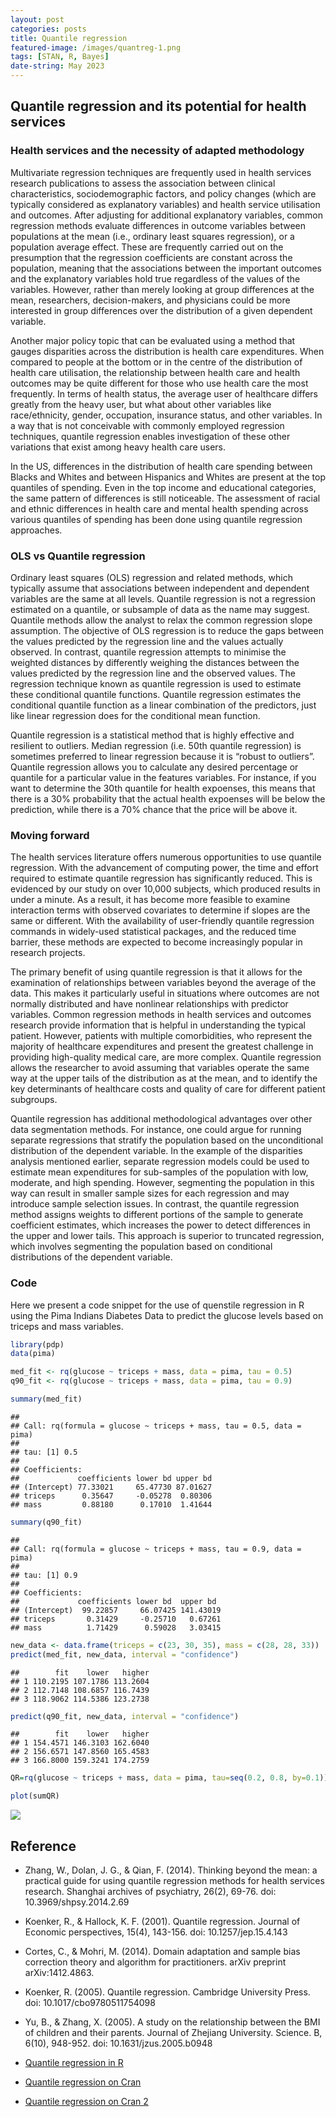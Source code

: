 ```yaml
---
layout: post
categories: posts
title: Quantile regression
featured-image: /images/quantreg-1.png
tags: [STAN, R, Bayes]
date-string: May 2023
---
```

## Quantile regression and its potential for health services

### Health services and the necessity of adapted methodology

Multivariate regression techniques are frequently used in health services research publications to assess the association between clinical characteristics, sociodemographic factors, and policy changes (which are typically considered as explanatory variables) and health service utilisation and outcomes. After adjusting for additional explanatory variables, common regression methods evaluate differences in outcome variables between populations at the mean (i.e., ordinary least squares regression), or a population average effect. These are frequently carried out on the presumption that the regression coefficients are constant across the population, meaning that the associations between the important outcomes and the explanatory variables hold true regardless of the values of the variables. However, rather than merely looking at group differences at the mean, researchers, decision-makers, and physicians could be more interested in group differences over the distribution of a given dependent variable.

Another major policy topic that can be evaluated using a method that gauges disparities across the distribution is health care expenditures. When compared to people at the bottom or in the centre of the distribution of health care utilisation, the relationship between health care and health outcomes may be quite different for those who use health care the most frequently.  In terms of health status, the average user of healthcare differs greatly from the heavy user, but what about other variables like race/ethnicity, gender, occupation, insurance status, and other variables. In a way that is not conceivable with commonly employed regression techniques, quantile regression enables investigation of these other variations that exist among heavy health care users.

In the US, differences in the distribution of health care spending between Blacks and Whites and between Hispanics and Whites are present at the top quantiles of spending. Even in the top income and educational categories, the same pattern of differences is still noticeable. The assessment of racial and ethnic differences in health care and mental health spending across various quantiles of spending has been done using quantile regression approaches. 

### OLS vs Quantile regression

Ordinary least squares (OLS) regression and related methods, which typically assume that associations between independent and dependent variables are the same at all levels. Quantile regression is not a regression estimated on a quantile, or subsample of data as the name may suggest. Quantile methods allow the analyst to relax the common regression slope assumption. The objective of OLS regression is to reduce the gaps between the values predicted by the regression line and the values actually observed. In contrast, quantile regression attempts to minimise the weighted distances by differently weighing the distances between the values predicted by the regression line and the observed values. The regression technique known as quantile regression is used to estimate these conditional quantile functions. Quantile regression estimates the conditional quantile function as a linear combination of the predictors, just like linear regression does for the conditional mean function.

Quantile regression is a statistical method that is highly effective and resilient to outliers. Median regression (i.e. 50th quantile regression) is sometimes preferred to linear regression because it is “robust to outliers”. Quantile regression allows you to calculate any desired percentage or quantile for a particular value in the features variables. For instance, if you want to determine the 30th quantile for health expoenses, this means that there is a 30% probability that the actual health expoenses will be below the prediction, while there is a 70% chance that the price will be above it.

### Moving forward 

The health services literature offers numerous opportunities to use quantile regression. With the advancement of computing power, the time and effort required to estimate quantile regression has significantly reduced. This is evidenced by our study on over 10,000 subjects, which produced results in under a minute. As a result, it has become more feasible to examine interaction terms with observed covariates to determine if slopes are the same or different. With the availability of user-friendly quantile regression commands in widely-used statistical packages, and the reduced time barrier, these methods are expected to become increasingly popular in research projects.

The primary benefit of using quantile regression is that it allows for the examination of relationships between variables beyond the average of the data. This makes it particularly useful in situations where outcomes are not normally distributed and have nonlinear relationships with predictor variables. Common regression methods in health services and outcomes research provide information that is helpful in understanding the typical patient. However, patients with multiple comorbidities, who represent the majority of healthcare expenditures and present the greatest challenge in providing high-quality medical care, are more complex. Quantile regression allows the researcher to avoid assuming that variables operate the same way at the upper tails of the distribution as at the mean, and to identify the key determinants of healthcare costs and quality of care for different patient subgroups.

Quantile regression has additional methodological advantages over other data segmentation methods. For instance, one could argue for running separate regressions that stratify the population based on the unconditional distribution of the dependent variable. In the example of the disparities analysis mentioned earlier, separate regression models could be used to estimate mean expenditures for sub-samples of the population with low, moderate, and high spending. However, segmenting the population in this way can result in smaller sample sizes for each regression and may introduce sample selection issues. In contrast, the quantile regression method assigns weights to different portions of the sample to generate coefficient estimates, which increases the power to detect differences in the upper and lower tails. This approach is superior to truncated regression, which involves segmenting the population based on conditional distributions of the dependent variable.

### Code

Here we present a code snippet for the use of quenstile regression in R using the Pima Indians Diabetes Data to predict the glucose levels based on triceps and mass variables.




```r
library(pdp)
data(pima)

med_fit <- rq(glucose ~ triceps + mass, data = pima, tau = 0.5)
q90_fit <- rq(glucose ~ triceps + mass, data = pima, tau = 0.9)

summary(med_fit)
```


```
## 
## Call: rq(formula = glucose ~ triceps + mass, tau = 0.5, data = pima)
## 
## tau: [1] 0.5
## 
## Coefficients:
##             coefficients lower bd upper bd
## (Intercept) 77.33021     65.47730 87.01627
## triceps      0.35647     -0.05278  0.80306
## mass         0.88180      0.17010  1.41644
```

```r
summary(q90_fit)
```

```
## 
## Call: rq(formula = glucose ~ triceps + mass, tau = 0.9, data = pima)
## 
## tau: [1] 0.9
## 
## Coefficients:
##             coefficients lower bd  upper bd 
## (Intercept)  99.22857     66.07425 141.43019
## triceps       0.31429     -0.25710   0.67261
## mass          1.71429      0.59028   3.03415
```

```r
new_data <- data.frame(triceps = c(23, 30, 35), mass = c(28, 28, 33)) 
predict(med_fit, new_data, interval = "confidence")
```

```
##        fit    lower   higher
## 1 110.2195 107.1786 113.2604
## 2 112.7148 108.6857 116.7439
## 3 118.9062 114.5386 123.2738
```

```r
predict(q90_fit, new_data, interval = "confidence")
```

```
##        fit    lower   higher
## 1 154.4571 146.3103 162.6040
## 2 156.6571 147.8560 165.4583
## 3 166.8000 159.3241 174.2759
```

```r
QR=rq(glucose ~ triceps + mass, data = pima, tau=seq(0.2, 0.8, by=0.1))
```

```r
plot(sumQR)
``` 

![](automl_files/figure-html/quantreg-1.png)

## Reference

+ Zhang, W., Dolan, J. G., & Qian, F. (2014). Thinking beyond the mean: a practical guide for using quantile regression methods for health services research. Shanghai archives of psychiatry, 26(2), 69-76. doi: 10.3969/shpsy.2014.2.69[](https://www.ncbi.nlm.nih.gov/pmc/articles/PMC4054530/)

+ Koenker, R., & Hallock, K. F. (2001). Quantile regression. Journal of Economic perspectives, 15(4), 143-156. doi: 10.1257/jep.15.4.143

+ Cortes, C., & Mohri, M. (2014). Domain adaptation and sample bias correction theory and algorithm for practitioners. arXiv preprint arXiv:1412.4863.

+ Koenker, R. (2005). Quantile regression. Cambridge University Press. doi: 10.1017/cbo9780511754098

+ Yu, B., & Zhang, X. (2005). A study on the relationship between the BMI of children and their parents. Journal of Zhejiang University. Science. B, 6(10), 948-952. doi: 10.1631/jzus.2005.b0948

+ [Quantile regression in R](https://www.statology.org/quantile-regression-in-r/)

+ [Quantile regression on Cran](https://cran.r-project.org/web/packages/quantreg/vignettes/rq.pdf)

+ [Quantile regression on Cran 2](https://search.r-project.org/CRAN/refmans/lqr/html/loglqr.html)

 [ ](https://www.r-bloggers.com/2019/01/quantile-regression-in-r-2/)

 [ ](https://www.geeksforgeeks.org/quantile-regression-in-r-programming/)

 [ ](https://rpubs.com/ibn_abdullah/rquantile)
